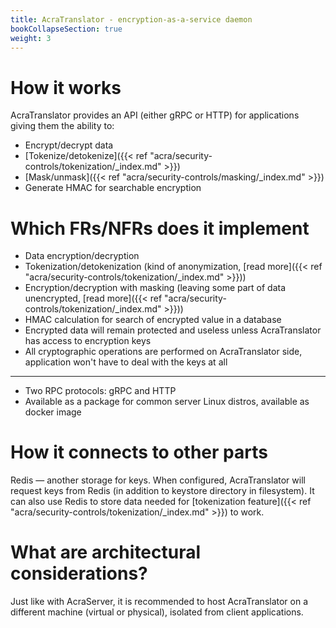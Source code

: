 ```yaml
---
title: AcraTranslator - encryption-as-a-service daemon
bookCollapseSection: true
weight: 3
---
```


# How it works

AcraTranslator provides an API (either gRPC or HTTP) for applications giving them the ability to:
* Encrypt/decrypt data
* [Tokenize/detokenize]({{< ref "acra/security-controls/tokenization/_index.md" >}})
* [Mask/unmask]({{< ref "acra/security-controls/masking/_index.md" >}})
* Generate HMAC for searchable encryption
<!-- TODO add links to translator examples, not to more AcraServer-related examples -->

# Which FRs/NFRs does it implement

* Data encryption/decryption
* Tokenization/detokenization (kind of anonymization, [read more]({{< ref "acra/security-controls/tokenization/_index.md" >}}))
* Encryption/decryption with masking (leaving some part of data unencrypted,
  [read more]({{< ref "acra/security-controls/tokenization/_index.md" >}}))
* HMAC calculation for search of encrypted value in a database
* Encrypted data will remain protected and useless unless AcraTranslator has access to encryption keys
* All cryptographic operations are performed on AcraTranslator side,
  application won't have to deal with the keys at all

---

* Two RPC protocols: gRPC and HTTP
* Available as a package for common server Linux distros, available as docker image

# How it connects to other parts

Redis — another storage for keys.
When configured, AcraTranslator will request keys from Redis (in addition to keystore directory in filesystem).
It can also use Redis to store data needed for [tokenization feature]({{< ref "acra/security-controls/tokenization/_index.md" >}}) to work.

# What are architectural considerations?

Just like with AcraServer, it is recommended to host AcraTranslator on a
different machine (virtual or physical), isolated from client applications.
